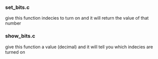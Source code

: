 ### set_bits.c
give this function indecies to turn on and it will return the value of that number

### show_bits.c
give this function a value (decimal) and it will tell you which indecies are turned on
